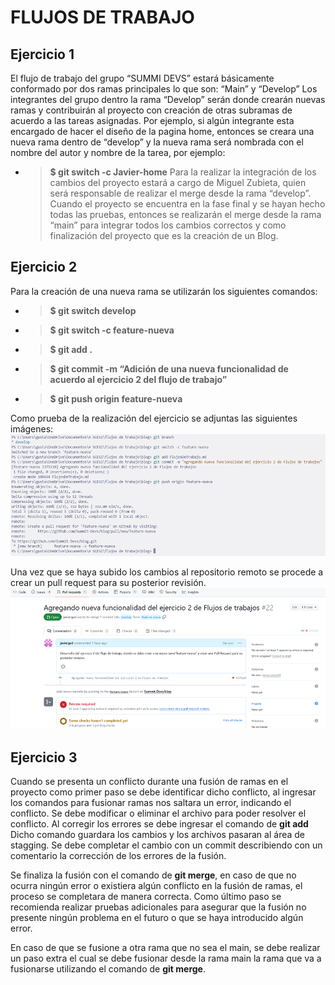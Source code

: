 # FLUJOS DE TRABAJO
## Ejercicio 1
El flujo de trabajo del grupo “SUMMI DEVS” estará básicamente conformado por dos ramas principales lo que son: “Main” y “Develop”
Los integrantes del grupo dentro la rama “Develop” serán donde crearán nuevas ramas y contribuirán al proyecto con creación de otras subramas de acuerdo a las tareas asignadas. Por ejemplo, si algún integrante esta encargado de hacer el diseño de la pagina home, entonces se creara una nueva rama dentro de “develop” y la nueva rama será nombrada con el nombre del autor y nombre de la tarea, por ejemplo:
- >**$ git switch -c Javier-home**
Para la realizar la integración de los cambios del proyecto estará a cargo de Miguel Zubieta, quien será responsable de realizar el merge desde la rama “develop”. Cuando el proyecto se encuentra en la fase final y se hayan hecho todas las pruebas, entonces se realizarán el merge desde la rama “main” para integrar todos los cambios correctos y como finalización del proyecto que es la creación de un Blog.
## Ejercicio 2
Para la creación de una nueva rama se utilizarán los siguientes comandos:
- >**$ git switch develop**
- >**$ git switch -c feature-nueva**
- >**$ git add .**
- >**$ git commit -m “Adición de una nueva funcionalidad de acuerdo al ejercicio 2 del flujo de trabajo”**
- >**$ git push origin feature-nueva**

Como prueba de la realización del ejercicio se adjuntas las siguientes imágenes:
![ejercicio 2 del flujo de trabajo](/src/img/Flujo%20de%20trabajo%202.png)

Una vez que se haya subido los cambios al repositorio remoto se procede a crear un pull request para su posterior revisión.
![creacion de PR](/src/img/creacion%20PR.png)


## Ejercicio 3
Cuando se presenta un conflicto durante una fusión de ramas en el proyecto como primer paso se debe identificar dicho conflicto, al ingresar los comandos para fusionar ramas nos saltara un error, indicando el conflicto. Se debe modificar o eliminar el archivo para poder resolver el conflicto. Al corregir los errores se debe ingresar el comando de **git add** Dicho comando guardara los cambios y los archivos pasaran al área de stagging. Se debe completar el cambio con un commit describiendo con un comentario la corrección de los errores de la fusión.

Se finaliza la fusión con el comando de **git merge**, en caso de que no ocurra ningún error o existiera algún conflicto en la fusión de ramas, el proceso se completara de manera correcta. Como último paso se recomienda realizar pruebas adicionales para asegurar que la fusión no presente ningún problema en el futuro o que se haya introducido algún error.

En caso de que se fusione a otra rama que no sea el main, se debe realizar un paso extra el cual se debe fusionar desde la rama main la rama que va a fusionarse utilizando el comando de **git merge**.
